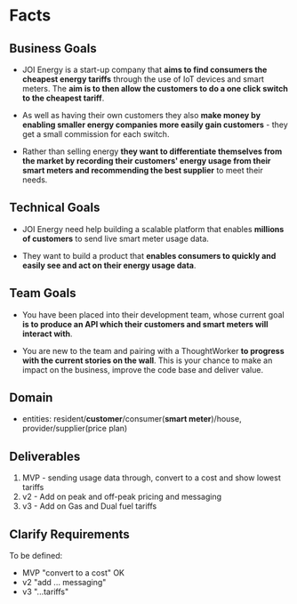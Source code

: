# Facts

## Business Goals
- JOI Energy is a start-up company that **aims to find consumers the cheapest
energy tariffs** through the use of IoT devices and smart meters. The **aim is
to then allow the customers to do a one click switch to the cheapest tariff**.

- As well as having their own customers they also **make money by enabling
smaller energy companies more easily gain customers** - they get a small
commission for each switch.

- Rather than selling energy **they want to differentiate themselves from the
  market by recording their customers' energy usage from their smart meters
  and recommending the best supplier** to meet their needs.

## Technical Goals
- JOI Energy need help building a scalable platform that enables **millions of
customers** to send live smart meter usage data.

- They want to build a product that **enables consumers to quickly and easily see and act on their
energy usage data**.

## Team Goals
- You have been placed into their development team, whose current goal **is
to produce an API which their customers and smart meters will interact
with**.

- You are new to the team and pairing with a ThoughtWorker **to progress with the current stories on the
  wall**. This is your chance to make an impact on the business, improve the code base and deliver value.

## Domain
- entities: resident/**customer**/consumer(**smart meter**)/house, provider/supplier(price plan)

## Deliverables
1. MVP - sending usage data through, convert to a cost and show lowest tariffs
2. v2 - Add on peak and off-peak pricing and messaging
3. v3 - Add on Gas and Dual fuel tariffs

## Clarify Requirements
To be defined:
- MVP "convert to a cost" OK
- v2 "add ... messaging"
- v3 "...tariffs"
